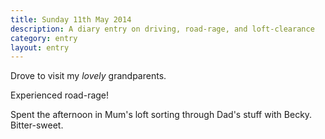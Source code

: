 ```yaml
---
title: Sunday 11th May 2014
description: A diary entry on driving, road-rage, and loft-clearance
category: entry
layout: entry
---
```


Drove to visit my *lovely* grandparents.

Experienced road-rage!

Spent the afternoon in Mum's loft sorting through Dad's stuff with Becky. Bitter-sweet.
